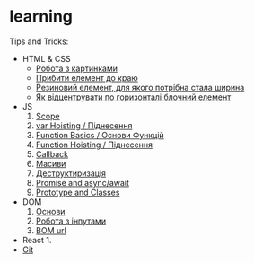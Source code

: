 # learning

Tips and Tricks:
- HTML & CSS
  - [Робота з картинками](tips-and-tricks/html-and-css/images/README.md)
  - [Прибити елемент до краю](tips-and-tricks/html-and-css/flex-align-last/README.md)
  - [Резиновий елемент, для якого потрібна стала ширина](tips-and-tricks/html-and-css/auto-resize/README.md)
  - [Як відцентрувати по горизонталі блочний елемент](tips-and-tricks/html-and-css/horizontal-centering-of-block/README.md)
- JS
  1. [Scope](js/scope/README.md)
  2. [var Hoisting / Піднесення](js/var-hoisting/README.md)
  3. [Function Basics / Основи Функцій](js/functions-basic/README.md)
  4. [Function Hoisting / Піднесення](js/function-hoisting)
  5. [Callback]()
  6. [Масиви]()
  7. [Деструктиризація](js/destructuring/README.md)
  8. [Promise and async/await]()
  9. [Prototype and Classes]()
- DOM
  1. [Основи](dom/dom-basics/README.md)
  2. [Робота з інпутами]()
  3. [BOM url]()
- React
  1. 
- [Git](Git.md)
